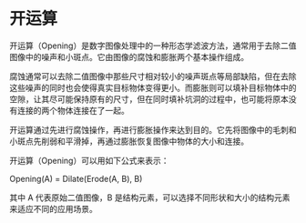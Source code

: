 # 开运算

开运算（Opening）是数字图像处理中的一种形态学滤波方法，通常用于去除二值图像中的噪声和小斑点。它由图像的腐蚀和膨胀两个基本操作组成。

腐蚀通常可以去除二值图像中那些尺寸相对较小的噪声斑点等局部缺陷，但在去除这些噪声的同时也会使得真实目标物体变得更小。而膨胀则可以填补目标物体中的空隙，让其尽可能保持原有的尺寸，但在同时填补坑洞的过程中，也可能将原本没有连接的两个物体连接在了一起。

开运算通过先进行腐蚀操作，再进行膨胀操作来达到目的。它先将图像中的毛刺和小斑点先削弱和平滑掉，再通过膨胀恢复图像中物体的大小和连接。

开运算（Opening）可以用如下公式来表示：

Opening(A) = Dilate(Erode(A, B), B)

其中 A 代表原始二值图像，B 是结构元素，可以选择不同形状和大小的结构元素来适应不同的应用场景。